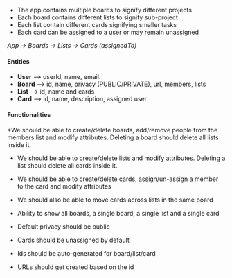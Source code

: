 * The app contains multiple boards to signify different projects
* Each board contains different lists to signify sub-project
* Each list contain different cards signifying smaller tasks
* Each card can be assigned to a user or may remain unassigned



_App -> Boards -> Lists -> Cards (assignedTo)_

#### **Entities**
* **User**
--> userId, name, email.
* **Board**
--> id, name, privacy (PUBLIC/PRIVATE), url, members, lists
* **List**
--> id, name and cards
* **Card**
--> id, name, description, assigned user


#### **Functionalities**
*We should be able to create/delete boards, add/remove people from the members list and modify attributes. Deleting a board should delete all lists inside it.
* We should be able to create/delete lists and modify attributes. Deleting a list should delete all cards inside it.
* We should be able to create/delete cards, assign/un-assign a member to the card and modify attributes
* We should also be able to move cards across lists in the same board

* Ability to show all boards, a single board, a single list and a single card
* Default privacy should be public
* Cards should be unassigned by default
* Ids should be auto-generated for board/list/card
* URLs should get created based on the id